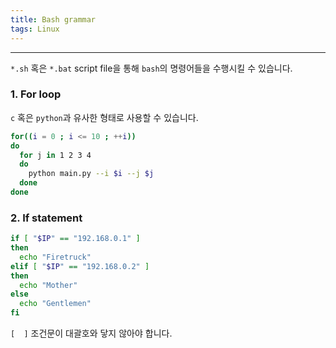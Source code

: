```yaml
---
title: Bash grammar
tags: Linux
---
```


<!--more-->

---

`*.sh` 혹은 `*.bat` script file을 통해 `bash`의 명령어들을 수행시킬 수 있습니다.  


### 1. For loop
`c` 혹은 `python`과 유사한 형태로 사용할 수 있습니다.

```bash
for((i = 0 ; i <= 10 ; ++i))
do
  for j in 1 2 3 4
  do
    python main.py --i $i --j $j
  done
done
```


### 2. If statement

```bash
if [ "$IP" == "192.168.0.1" ]
then
  echo "Firetruck"
elif [ "$IP" == "192.168.0.2" ]
then
  echo "Mother"
else
  echo "Gentlemen"
fi
```

`[  ]` 조건문이 대괄호와 닿지 않아야 합니다.
